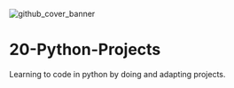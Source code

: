 ![github_cover_banner]()
# 20-Python-Projects
Learning to code in python by doing and adapting projects.
